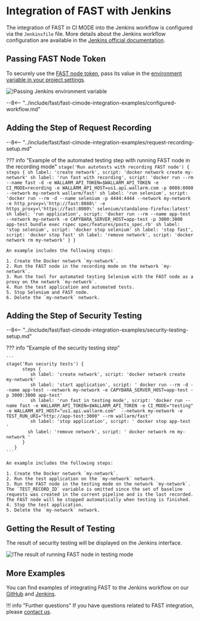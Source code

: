 [jenkins-config-pipeline]:      https://jenkins.io/doc/book/pipeline
[fast-node-token]:              ../../operations/create-node.md
[jenkins-parameterized-build]:  https://wiki.jenkins.io/display/JENKINS/Parameterized+Build
[jenkins-example-env-var]:     ../../../images/fast/poc/common/examples/jenkins-cimode/jenkins-add-token-example.png
[fast-example-jenkins-result]:  ../../../images/fast/poc/common/examples/jenkins-cimode/jenkins-result-example.png
[fast-ci-mode-record]:          ../ci-mode-recording.md#environment-variables-in-recording-mode
[fast-ci-mode-test]:            ../ci-mode-testing.md#environment-variables-in-testing-mode
[mail-to-us]:                   mailto:support@wallarm.com
[fast-examples-github]:         https://github.com/wallarm/fast-examples 
[fast-example-jenkins]:         https://jenkinsfast.demo.wallarm.com/

# Integration of FAST with Jenkins

The integration of FAST in CI MODE into the Jenkins workflow is configured via the `Jenkinsfile` file. More details about the Jenkins workflow configuration are available in the [Jenkins official documentation][jenkins-config-pipeline].

## Passing FAST Node Token

To securely use the [FAST node token][fast-node-token], pass its value in the [environment variable in your project settings][jenkins-parameterized-build].

![!Passing Jenkins environment variable][jenkins-example-env-var]

--8<-- "../include/fast/fast-cimode-integration-examples/configured-workflow.md"

## Adding the Step of Request Recording

--8<-- "../include/fast/fast-cimode-integration-examples/request-recording-setup.md"

??? info "Example of the automated testing step with running FAST node in the recording mode"
    ```
    stage('Run autotests with recording FAST node') {
          steps {
             sh label: 'create network', script: 'docker network create my-network'
             sh label: 'run fast with recording', script: 'docker run --rm  --name fast -d -e WALLARM_API_TOKEN=$WALLARM_API_TOKEN -e CI_MODE=recording -e WALLARM_API_HOST=us1.api.wallarm.com -p 8088:8080 --network my-network wallarm/fast'
             sh label: 'run selenium', script: 'docker run --rm -d --name selenium -p 4444:4444 --network my-network -e http_proxy=\'http://fast:8080\' -e https_proxy=\'https://fast:8080\' selenium/standalone-firefox:latest'
             sh label: 'run application', script: 'docker run --rm --name app-test --network my-network -e CAPYBARA_SERVER_HOST=app-test -p 3000:3000 app-test bundle exec rspec spec/features/posts_spec.rb'
             sh label: 'stop selenium', script: 'docker stop selenium'
             sh label: 'stop fast', script: 'docker stop fast'
             sh label: 'remove network', script: 'docker network rm my-network'
          }
       }
    ```

    An example includes the following steps:

    1. Create the Docker network `my-network`.
    2. Run the FAST node in the recording mode on the network `my-network`.
    3. Run the tool for automated testing Selenium with the FAST node as a proxy on the network `my-network`.
    4. Run the test application and automated tests.
    5. Stop Selenium and FAST node.
    6. Delete the `my-network` network.

## Adding the Step of Security Testing

--8<-- "../include/fast/fast-cimode-integration-examples/security-testing-setup.md"

??? info "Example of the security testing step"

    ```
    stage('Run security tests') {
          steps {
             sh label: 'create network', script: 'docker network create my-network'
             sh label: 'start application', script: ' docker run --rm -d --name app-test --network my-network -e CAPYBARA_SERVER_HOST=app-test -p 3000:3000 app-test'
             sh label: 'run fast in testing mode', script: 'docker run --name fast -e WALLARM_API_TOKEN=$WALLARM_API_TOKEN -e CI_MODE="testing" -e WALLARM_API_HOST="us1.api.wallarm.com"  --network my-network -e TEST_RUN_URI="http://app-test:3000" --rm wallarm/fast'
             sh label: 'stop application', script: ' docker stop app-test '
            sh label: 'remove network', script: ' docker network rm my-network '
          }
       }
    ```

    An example includes the following steps:

    1. Create the Docker network `my-network`.
    2. Run the test application on the `my-network` network.
    3. Run the FAST node in the testing mode on the network `my-network`. The `TEST_RECORD_ID` variable is omitted since the set of baseline requests was created in the current pipeline and is the last recorded. The FAST node will be stopped automatically when testing is finished.
    4. Stop the test application.
    5. Delete the `my-network` network.

## Getting the Result of Testing

The result of security testing will be displayed on the Jenkins interface.

![!The result of running FAST node in testing mode][fast-example-jenkins-result]

## More Examples

You can find examples of integrating FAST to the Jenkins workflow on our [GitHub][fast-examples-github] and [Jenkins][fast-example-jenkins].

!!! info "Further questions"
    If you have questions related to FAST integration, please [contact us][mail-to-us].